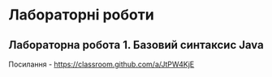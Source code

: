 # Лабораторні роботи

## Лабораторна робота 1. Базовий синтаксис Java
Посилання - https://classroom.github.com/a/JtPW4KjE

